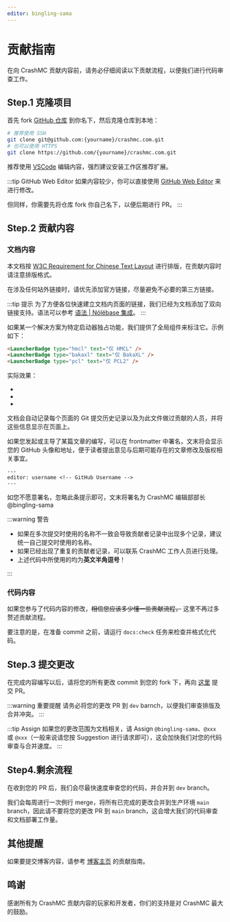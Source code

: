 ```yaml
---
editor: bingling-sama
---
```


# 贡献指南

在向 CrashMC 贡献内容前，请务必仔细阅读以下贡献流程，以便我们进行代码审查工作。

## Step.1 克隆项目

首先 fork [GitHub 仓库](https://github.com/GlobeMC/crashmc.com) 到你名下，然后克隆仓库到本地：

```bash
# 推荐使用 SSH
git clone git@github.com:{yourname}/crashmc.com.git
# 也可以使用 HTTPS
git clone https://github.com/{yourname}/crashmc.com.git 
```

推荐使用 [VSCode](https://code.visualstudio.com/) 编辑内容，强烈建议安装工作区推荐扩展。

:::tip GitHub Web Editor
如果内容较少，你可以直接使用 [GitHub Web Editor](https://github.dev) 来进行修改。

但同样，你需要先将仓库 fork 你自己名下，以便后期进行 PR。
:::

## Step.2 贡献内容

### 文档内容

本文档按 [W3C Requirement for Chinese Text Layout][textlayoutdoc] 进行排版，在贡献内容时请注意排版格式。

在涉及任何站外链接时，请优先添加官方链接，尽量避免不必要的第三方链接。

:::tip 提示
为了方便各位快速建立文档内页面的链接，我们已经为文档添加了双向链接支持。语法可以参考 [语法 | Nólëbase 集成](https://nolebase-integrations.ayaka.io/pages/zh-CN/integrations/markdown-it-bi-directional-links/syntax.html)。
:::

如果某一个解决方案为特定启动器独占功能，我们提供了全局组件来标注它。示例如下：

```markdown
<LauncherBadge type="hmcl" text="仅 HMCL" />
<LauncherBadge type="bakaxl" text="仅 BakaXL" />
<LauncherBadge type="pcl" text="仅 PCL2" />
```

实际效果：

- <LauncherBadge type="hmcl" text="仅 HMCL" />
- <LauncherBadge type="bakaxl" text="仅 BakaXL" />
- <LauncherBadge type="pcl" text="仅 PCL2" />

文档会自动记录每个页面的 Git 提交历史记录以及为此文件做过贡献的人员，并将这些信息显示在页面上。

如果您发起或主导了某篇文章的编写，可以在 frontmatter 中署名，文末将会显示您的 GitHub 头像和地址，便于读者提出意见与后期可能存在的文章修改及版权相关事宜。

```
---
editor: username <!-- GitHub Username -->
---
```

如您不愿意署名，忽略此条提示即可，文末将署名为 CrashMC 编辑部部长 @bingling-sama

:::warning 警告

- 如果在多次提交时使用的名称不一致会导致贡献者记录中出现多个记录，建议统一自己提交时使用的名称。
- 如果已经出现了重复的贡献者记录，可以联系 CrashMC 工作人员进行处理。
- 上述代码中所使用的均为**英文半角逗号**！

:::

### 代码内容

如果您参与了代码内容的修改，~~相信您应该多少懂一些贡献流程，~~ 这里不再过多赘述贡献流程。

要注意的是，在准备 commit 之前，请运行 `docs:check` 任务来检查并格式化代码。

## Step.3 提交更改

在完成内容编写以后，请将您的所有更改 commit 到您的 fork 下，再向 [这里][prbranch] 提交 PR。

:::warning 重要提醒
请务必将您的更改 PR 到 `dev` barnch，以便我们审查排版及合并冲突。
:::

:::tip Assign
如果您的更改范围为文档相关，请 Assign `@bingling-sama`、`@xxx` 或 `@xxx`（一般来说请您按 Suggestion 进行请求即可），这会加快我们对您的代码审查与合并速度。
:::

## Step4.剩余流程

在收到您的 PR 后，我们会尽最快速度审查您的代码，并合并到 `dev` branch。

我们会每周进行一次例行 merge，将所有已完成的更改合并到生产环境 `main` branch，因此请不要将您的更改 PR 到 `main` branch，这会增大我们的代码审查和文档部署工作量。

## 其他提醒

如果要提交博客内容，请参考 [博客主页](https://crashmc.com/blog/) 的贡献指南。

## 鸣谢

感谢所有为 CrashMC 贡献内容的玩家和开发者，你们的支持是对 CrashMC 最大的鼓励。

[textlayoutdoc]: https://www.w3.org/International/clreq/
[prbranch]: https://github.com/GlobeMC/crashmc.com/tree/dev
